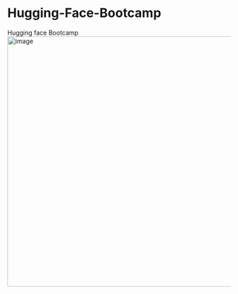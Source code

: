 # Hugging-Face-Bootcamp
Hugging face Bootcamp 
<img width="1587" height="565" alt="image" src="https://github.com/user-attachments/assets/de5c86c3-4605-4c3f-bdbb-0e11463df445" />
